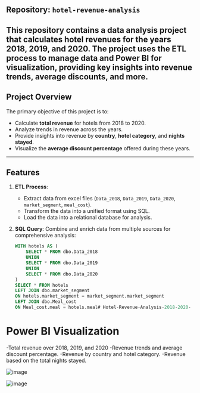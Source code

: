 ## Repository: `hotel-revenue-analysis`

This repository contains a data analysis project that calculates hotel revenues for the years 2018, 2019, and 2020. The project uses the ETL process to manage data and Power BI for visualization, providing key insights into revenue trends, average discounts, and more.
---

## Project Overview

The primary objective of this project is to:
- Calculate **total revenue** for hotels from 2018 to 2020.
- Analyze trends in revenue across the years.
- Provide insights into revenue by **country**, **hotel category**, and **nights stayed**.
- Visualize the **average discount percentage** offered during these years.

---

## Features

1. **ETL Process**: 
   - Extract data from excel files (`Data_2018`, `Data_2019`, `Data_2020`, `market_segment`, `meal_cost`).
   - Transform the data into a unified format using SQL.
   - Load the data into a relational database for analysis.

2. **SQL Query**: 
   Combine and enrich data from multiple sources for comprehensive analysis:
   ```sql
   WITH hotels AS (
       SELECT * FROM dbo.Data_2018
       UNION 
       SELECT * FROM dbo.Data_2019
       UNION 
       SELECT * FROM dbo.Data_2020
   )
   SELECT * FROM hotels
   LEFT JOIN dbo.market_segment
   ON hotels.market_segment = market_segment.market_segment
   LEFT JOIN dbo.Meal_cost
   ON Meal_cost.meal = hotels.meal# Hotel-Revenue-Analysis-2018-2020-
   
# Power BI Visualization
 -Total revenue over 2018, 2019, and 2020
 -Revenue trends and average discount percentage.
 -Revenue by country and hotel category.
 -Revenue based on the total nights stayed.

 ![image](https://github.com/user-attachments/assets/219a40cb-72ab-4fca-8d5b-cabb3dc062b9)

 ![image](https://github.com/user-attachments/assets/8a540c11-b4bf-48d1-b4a9-86ec064eef2e)

